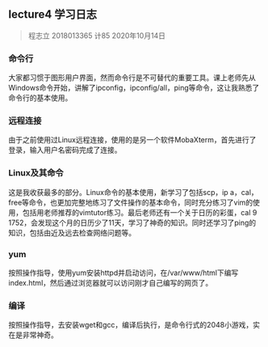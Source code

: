 ## lecture4 学习日志
> 程志立 2018013365 计85 2020年10月14日
### 命令行
大家都习惯于图形用户界面，然而命令行是不可替代的重要工具。课上老师先从Windows命令开始，讲解了ipconfig，ipconfig/all，ping等命令，这让我熟悉了命令行的基本使用。

### 远程连接

由于之前使用过Linux远程连接，使用的是另一个软件MobaXterm，首先进行了登录，输入用户名密码完成了连接。
### Linux及其命令
这是我收获最多的部分。Linux命令的基本使用，新学习了包括scp，ip a，cal，free等命令，也更加完整地练习了文件操作的基本命令，同时充分练习了vim的使用，包括用老师推荐的vimtutor练习。最后老师还有一个关于日历的彩蛋，cal 9 1752，会发现这个月的日历少了11天，学习了神奇的知识。同时还学习了ping的知识，包括由近及远去检查网络问题等。

### yum

按照操作指导，使用yum安装httpd并启动访问，在/var/www/html下编写index.html，然后通过浏览器就可以访问刚才自己编写的网页了。

### 编译

按照操作指导，去安装wget和gcc，编译后执行，是命令行式的2048小游戏，实在是非常神奇。
